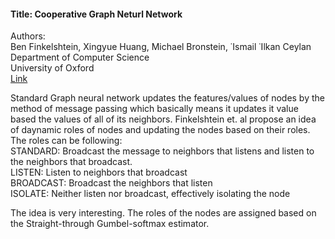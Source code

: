 #### Title: Cooperative Graph Neturl Network
Authors: <br />
Ben Finkelshtein, Xingyue Huang, Michael Bronstein, ˙Ismail ˙Ilkan Ceylan <br />
Department of Computer Science <br />
University of Oxford <br />
[Link](https://arxiv.org/pdf/2310.01267.pdf)

Standard Graph neural network updates the features/values of nodes by the method of 
message passing which basically means it updates it value based the values of all of its
neighbors. Finkelshtein et. al propose an idea of daynamic roles of nodes and updating the nodes
based on their roles. The roles can be following: <br />
STANDARD: Broadcast the message to neighbors that listens and listen to the neighbors that broadcast.<br />
LISTEN: Listen to neighbors that broadcast <br />
BROADCAST: Broadcast the neighbors that listen <br />
ISOLATE: Neither listen nor broadcast, effectively isolating the node <br />

The idea is very interesting. The roles of the nodes are assigned based on the Straight-through Gumbel-softmax estimator.

